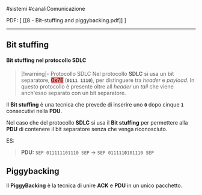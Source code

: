 #sistemi #canaliComunicazione

PDF: [ [[8 - Bit-stuffing and piggybacking.pdf]] ]

---

## Bit stuffing
#### Bit stuffing nel protocollo SDLC

> [!warning]- Protocollo SDLC
> Nel protocollo **SDLC** si usa un bit separatore, <mark style="background: #F85552AA;">0x7E</mark> (**`0111 1110`**), per distinguere tra *header* e *payload*.
In questo protocollo è presente oltre all *header* un *tail* che viene anch'esso separato con un bit separatore.

Il **Bit stuffing** è una tecnica che prevede di inserire uno **`0`** dopo cinque **`1`** consecutivi nella **PDU**.

Nel caso che del protocollo **SDLC** si usa il **Bit stuffing** per permettere alla **PDU** di contenere il bit separatore senza che venga riconosciuto.

ES:
>**PDU:**
`SEP 011111101110 SEP` -> `SEP 011111`**`0`**`101110 SEP` 

## Piggybacking
Il **PiggyBacking** è la tecnica di unire **ACK** e **PDU** in un unico pacchetto.